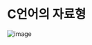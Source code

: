 
# C언어의 자료형
![image](https://user-images.githubusercontent.com/97011426/223283675-22d59d36-e4b4-4415-90d7-1b1b4520bf4a.png)

